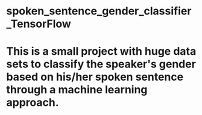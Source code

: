 # spoken_sentence_gender_classifier_TensorFlow

# This is a small project with huge data sets to classify the speaker's gender based on his/her spoken sentence through a machine learning approach.


